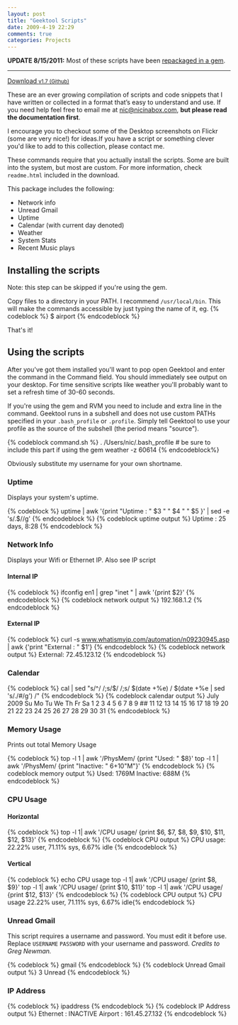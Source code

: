 ```yaml
---
layout: post
title: "Geektool Scripts"
date: 2009-4-19 22:29
comments: true
categories: Projects
---
```


**UPDATE 8/15/2011:** Most of these scripts have been [repackaged in a gem](http://rubygems.org/gems/geeklets2).
***
<nav class="try">
  <a class="download" href="https://github.com/nicinabox/Geektool-Scripts/zipball/master">Download <small>v1.7 (Github)</small></a>
</nav>

These are an ever growing compilation of scripts and code snippets that I have written or collected in a format that’s easy to understand and use. If you need help feel free to email me at [nic@nicinabox.com](mailto:nic@nicinabox.com), **but please read the documentation first**. 

I encourage you to checkout some of the Desktop screenshots on Flickr (some are very nice!) for ideas.If you have a script or something clever you'd like to add to this collection, please contact me.

These commands require that you actually install the scripts. Some are built into the system, but most are custom. For more information, check `readme.html` included in the download. 

<!--more-->

This package includes the following: 

  * Network info
  * Unread Gmail
  * Uptime
  * Calendar (with current day denoted)
  * Weather
  * System Stats
  * Recent Music plays

## Installing the scripts

Note: this step can be skipped if you're using the gem.

Copy files to a directory in your PATH. I recommend `/usr/local/bin`. This will make the commands accessible by just typing the name of it, eg.
{% codeblock %}
$ airport
{% endcodeblock %}

That's it!

## Using the scripts

After you've got them installed you'll want to pop open Geektool and enter the command in the Command field. You should immediately see output on your desktop. For time sensitive scripts like weather you'll probably want to set a refresh time of 30-60 seconds.

If you're using the gem and RVM you need to include and extra line in the command. Geektool runs in a subshell and does not use custom PATHs specified in your `.bash_profile` or `.profile`. Simply tell Geektool to use your profile as the source of the subshell (the period means "source").

{% codeblock command.sh %}
. /Users/nic/.bash_profile # be sure to include this part if using the gem
weather -z 60614
{% endcodeblock%}

Obviously substitute my username for your own shortname.

### Uptime

Displays your system's uptime.

{% codeblock %}
uptime | awk '{print "Uptime : " $3 " " $4 " " $5 }' | sed -e 's/.$//g'
{% endcodeblock %}
{% codeblock uptime output %}
Uptime : 25 days, 8:28
{% endcodeblock %}

### Network Info

Displays your Wifi or Ethernet IP. Also see IP script

#### Internal IP

{% codeblock %}
ifconfig en1 | grep "inet " | awk '{print $2}'
{% endcodeblock %}
{% codeblock network output %}
192.168.1.2
{% endcodeblock %}

#### External IP

{% codeblock %}
curl -s www.whatismyip.com/automation/n09230945.asp | awk {'print "External : " $1'}
{% endcodeblock %}
{% codeblock network output %}
External: 72.45.123.12
{% endcodeblock %}

### Calendar

{% codeblock %}
cal | sed "s/^/ /;s/$/ /;s/ $(date +%e) / $(date +%e | sed 's/./#/g') /"
{% endcodeblock %}
{% codeblock calendar output %}
      July 2009 
Su Mo Tu We Th Fr Sa 
          1  2  3  4 
 5  6  7  8  9 ## 11 
12 13 14 15 16 17 18 
19 20 21 22 23 24 25 
26 27 28 29 30 31 
{% endcodeblock %}

### Memory Usage

Prints out total Memory Usage

{% codeblock %}
top -l 1 | awk '/PhysMem/ {print "Used: " $8}'
top -l 1 | awk '/PhysMem/ {print "Inactive:  " $6+$10"M"}'
{% endcodeblock %}
{% codeblock memory output %}
Used:  1769M
Inactive:  688M
{% endcodeblock %}

### CPU Usage

#### Horizontal

{% codeblock %}
top -l 1| awk '/CPU usage/ {print $6, $7, $8, $9, $10, $11, $12, $13}'
{% endcodeblock %}
{% codeblock CPU output %}
CPU usage: 22.22% user, 71.11% sys, 6.67% idle
{% endcodeblock %}

#### Vertical

{% codeblock %}
echo CPU usage
top -l 1| awk '/CPU usage/ {print $8, $9}'
top -l 1| awk '/CPU usage/ {print $10, $11}'
top -l 1| awk '/CPU usage/ {print $12, $13}'
{% endcodeblock %}
{% codeblock CPU output %}
CPU usage
22.22% user,
71.11% sys,
6.67% idle{% endcodeblock %}

### Unread Gmail

This script requires a username and password. You must edit it before use. Replace `USERNAME` `PASSWORD` with your username and password. _Credits to Greg Newman._

{% codeblock %}
gmail
{% endcodeblock %}
{% codeblock Unread Gmail output %}
3 Unread
{% endcodeblock %}

### IP Address

{% codeblock %}
ipaddress
{% endcodeblock %}
{% codeblock IP Address output %}
Ethernet : INACTIVE
Airport : 161.45.27.132
{% endcodeblock %}